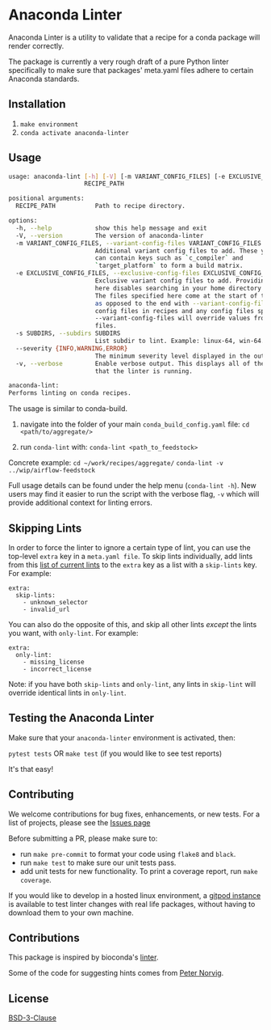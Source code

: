 # Anaconda Linter

Anaconda Linter is a utility to validate that a recipe for a conda package
will render correctly.

The package is currently a very rough draft of a pure Python linter specifically to make sure
that packages' meta.yaml files adhere to certain Anaconda standards.

## Installation
1. `make environment`
2. `conda activate anaconda-linter`

## Usage

```sh
usage: anaconda-lint [-h] [-V] [-m VARIANT_CONFIG_FILES] [-e EXCLUSIVE_CONFIG_FILES] [-s SUBDIRS] [--severity {INFO,WARNING,ERROR}] [-v]
                     RECIPE_PATH

positional arguments:
  RECIPE_PATH           Path to recipe directory.

options:
  -h, --help            show this help message and exit
  -V, --version         The version of anaconda-linter
  -m VARIANT_CONFIG_FILES, --variant-config-files VARIANT_CONFIG_FILES
                        Additional variant config files to add. These yaml files
                        can contain keys such as `c_compiler` and
                        `target_platform` to form a build matrix.
  -e EXCLUSIVE_CONFIG_FILES, --exclusive-config-files EXCLUSIVE_CONFIG_FILES, --exclusive-config-file EXCLUSIVE_CONFIG_FILES
                        Exclusive variant config files to add. Providing files
                        here disables searching in your home directory and in cwd.
                        The files specified here come at the start of the order,
                        as opposed to the end with --variant-config-files. Any
                        config files in recipes and any config files specified with
                        --variant-config-files will override values from these
                        files.
  -s SUBDIRS, --subdirs SUBDIRS
                        List subdir to lint. Example: linux-64, win-64...
  --severity {INFO,WARNING,ERROR}
                        The minimum severity level displayed in the output.
  -v, --verbose         Enable verbose output. This displays all of the checks
                        that the linter is running.

anaconda-lint:
Performs linting on conda recipes.
```

The usage is similar to conda-build.

1. navigate into the folder of your main `conda_build_config.yaml` file:
`cd <path/to/aggregate/>`

2. run `conda-lint` with:  `conda-lint <path_to_feedstock>`

Concrete example:
`cd ~/work/recipes/aggregate/`
`conda-lint -v ../wip/airflow-feedstock`

Full usage details can be found under the help menu (`conda-lint -h`). New users may find it easier to run the script with the verbose flag, `-v` which will provide additional context for linting errors.

## Skipping Lints

In order to force the linter to ignore a certain type of lint, you can use the top-level `extra` key in a `meta.yaml file`. To skip lints individually, add lints from this [list of current lints](anaconda_linter/lint_names.md) to the `extra` key as a list with a `skip-lints` key. For example:

    extra:
      skip-lints:
        - unknown_selector
        - invalid_url

You can also do the opposite of this, and skip all other lints *except* the lints you want, with `only-lint`. For example:

    extra:
      only-lint:
        - missing_license
        - incorrect_license

Note: if you have both `skip-lints` and `only-lint`, any lints in `skip-lint` will override identical lints in `only-lint`.

## Testing the Anaconda Linter

Make sure that your `anaconda-linter` environment is activated, then:

`pytest tests` OR `make test` (if you would like to see test reports)

It's that easy!

## Contributing

We welcome contributions for bug fixes, enhancements, or new tests.
For a list of projects, please see the [Issues page](https://github.com/anaconda-distribution/anaconda-linter/issues)

Before submitting a PR, please make sure to:

  * run `make pre-commit` to format your code using `flake8` and `black`.
  * run `make test` to make sure our unit tests pass.
  * add unit tests for new functionality. To print a coverage report, run `make coverage`.

If you would like to develop in a hosted linux environment, a [gitpod instance](https://gitpod.io/#https://github.com/anaconda-distribution/anaconda-linter/tree/gitpod-poc) is available to test linter changes with real life packages, without having to download them to your own machine.

## Contributions
This package is inspired by bioconda's [linter](https://github.com/bioconda/bioconda-utils/blob/master/bioconda_utils/lint/__init__.py).

Some of the code for suggesting hints comes from [Peter Norvig](http://norvig.com/spell-correct.html).

## License
[BSD-3-Clause](https://choosealicense.com/licenses/bsd-3-clause/)
